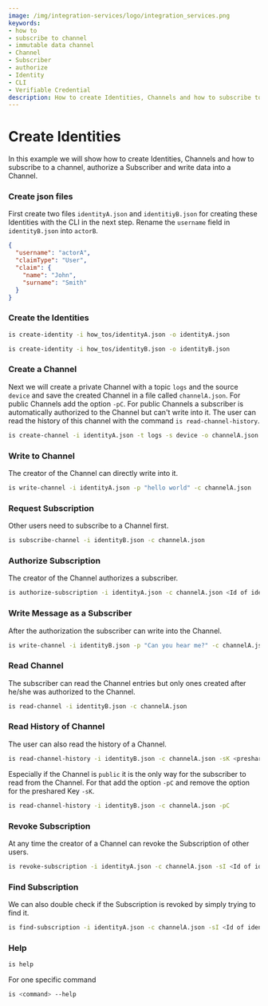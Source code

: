 ```yaml
---
image: /img/integration-services/logo/integration_services.png
keywords:
- how to
- subscribe to channel
- immutable data channel
- Channel
- Subscriber
- authorize
- Identity
- CLI
- Verifiable Credential
description: How to create Identities, Channels and how to subscribe to a channel, authorize a Subscriber and write data into a Channel.
---
```

# Create Identities

In this example we will show how to create Identities, Channels and how to subscribe to a channel, authorize a Subscriber and write data into a Channel.


### Create json files

First create two files `identityA.json` and `identitiyB.json` for creating these Identities with the CLI in the next step. Rename the `username` field in `identityB.json` into `actorB`.

```json
{
  "username": "actorA",
  "claimType": "User",
  "claim": {
    "name": "John",
    "surname": "Smith"
  }
}
```

### Create the Identities
```sh
is create-identity -i how_tos/identityA.json -o identityA.json 
```
```sh
is create-identity -i how_tos/identityB.json -o identityB.json 
```

### Create a Channel

Next we will create a private Channel with a topic `logs` and the source `device` and save the created Channel in a file called `channelA.json`. For public Channels add the option `-pC`. For public Channels a subscriber is automatically authorized to the Channel but can't write into it. The user can read the history of this channel with the command `is read-channel-history`.

```sh
is create-channel -i identityA.json -t logs -s device -o channelA.json test-channel
```

### Write to Channel

The creator of the Channel can directly write into it.

```sh
is write-channel -i identityA.json -p "hello world" -c channelA.json
```

### Request Subscription

Other users need to subscribe to a Channel first.
```sh
is subscribe-channel -i identityB.json -c channelA.json
```

### Authorize Subscription

The creator of the Channel authorizes a subscriber.
```sh
is authorize-subscription -i identityA.json -c channelA.json <Id of identityB>
```

### Write Message as a Subscriber

After the authorization the subscriber can write into the Channel.
```sh
is write-channel -i identityB.json -p "Can you hear me?" -c channelA.json
```

### Read Channel

The subscriber can read the Channel entries but only ones created after he/she was authorized to the Channel.
```sh
is read-channel -i identityB.json -c channelA.json
```

### Read History of Channel

The user can also read the history of a Channel.
```sh
is read-channel-history -i identityB.json -c channelA.json -sK <preshared key of channelA> 
```

Especially if the Channel is `public` it is the only way for the subscriber to read from the Channel. For that add the option `-pC` and remove the option for the preshared Key `-sK`.

```sh
is read-channel-history -i identityB.json -c channelA.json -pC
```

### Revoke Subscription

At any time the creator of a Channel can revoke the Subscription of other users.
```sh
is revoke-subscription -i identityA.json -c channelA.json -sI <Id of identityB>
```

### Find Subscription

We can also double check if the Subscription is revoked by simply trying to find it.
```sh
is find-subscription -i identityA.json -c channelA.json -sI <Id of identityB> 
```

### Help

```sh
is help
```
For one specific command
```sh
is <command> --help
```
